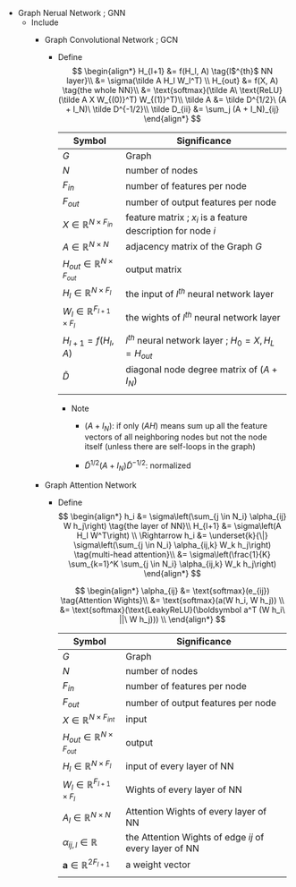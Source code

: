 * Graph Nerual Network ; GNN
  - Include
    * Graph Convolutional Network ; GCN
      - Define 
        $$
        \begin{align*}
          H_{l+1} 
          &= f(H_l, A)   \tag{l$^{th}$ NN layer}\\
          &= \sigma(\tilde A H_l W_l^T)  \\
          H_{out} 
          &= f(X, A)   \tag{the whole NN}\\
          &= \text{softmax}(\tilde A\ \text{ReLU}(\tilde A X W_{(0)}^T) W_{(1)}^T)\\
          \tilde A &= \tilde D^{1/2}\ (A + I_N)\ \tilde D^{-1/2}\\
          \tilde D_{ii} &= \sum_j (A + I_N)_{ij} 
        \end{align*}
        $$  
        
        | Symbol | Significance |
        |---|---|
        | $G$ | Graph |
        | $N$ | number of nodes |
        | $F_{in}$ | number of features per node |
        | $F_{out}$ | number of output features per node |
        | $X \in \mathbb R^{N×F_{in}}$ | feature matrix ; $x_i$ is a feature description for node $i$ | 
        | $A \in \mathbb R^{N×N}$ | adjacency matrix of the Graph $G$ |
        | $H_{out} \in \mathbb R^{N×F_{out}}$ | output matrix |
        | $H_l \in \mathbb R^{N×F_{l}}$ | the input of $l^{th}$ neural network layer|
        | $W_l \in \mathbb R^{F_{l+1}×F_{l}}$ | the wights of $l^{th}$ neural network layer |
        | $H_{l+1} = f(H_l, A)$ | $l^{th}$ neural network layer ; $H_0 = X, H_L = H_{out}$ |
        | $\tilde D$ | diagonal node degree matrix of $(A + I_N)$ |
        |||

        - Note
          - $(A + I_N)$: if only $(A H)$ means sum up all the feature vectors of all neighboring nodes but not the node itself (unless there are self-loops in the graph)

          - $\tilde D^{1/2} (A + I_N) \tilde D^{-1/2}$: normalized 

    * Graph Attention Network
      - Define 
        $$
        \begin{align*}
          h_i &= \sigma\left(\sum_{j \in N_i} \alpha_{ij} W h_j\right)  \tag{the layer of NN}\\
          H_{l+1} &= \sigma\left(A H_l W^T\right)    \\
          \Rightarrow h_i &= \underset{k}{\|} \sigma\left(\sum_{j \in N_i} \alpha_{ij,k} W_k h_j\right)  \tag{multi-head attention}\\
          &= \sigma\left(\frac{1}{K} \sum_{k=1}^K \sum_{j \in N_i} \alpha_{ij,k} W_k h_j\right)
        \end{align*}
        $$

        $$
        \begin{align*}
          \alpha_{ij} 
          &= \text{softmax}(e_{ij})  \tag{Attention Wights}\\
          &= \text{softmax}(a(W h_i, W h_j))  \\
          &= \text{softmax}(\text{LeakyReLU}(\boldsymbol a^T (W h_i\ ||\ W h_j)))  \\
        \end{align*}
        $$

        | Symbol | Significance |
        |---|---|
        | $G$ | Graph |
        | $N$ | number of nodes |
        | $F_{in}$ | number of features per node |
        | $F_{out}$ | number of output features per node |
        | $X \in \mathbb R^{N \times F_{int}}$ | input |
        | $H_{out} \in \mathbb R^{N \times F_{out}}$ | output |
        | $H_{l} \in \mathbb R^{N \times F_{l}}$ | input of every layer of NN |
        | $W_{l} \in \mathbb R^{F_{l+1} \times F_{l}}$ | Wights of every layer of NN |
        | $A_{l} \in \mathbb R^{N \times N}$ | Attention Wights of every layer of NN |3
        | $\alpha_{ij,l} \in \mathbb R$ | the Attention Wights of edge $ij$ of every layer of NN |
        |$\boldsymbol a \in \mathbb R^{2 F_{l+1}}$| a weight vector |
        |||